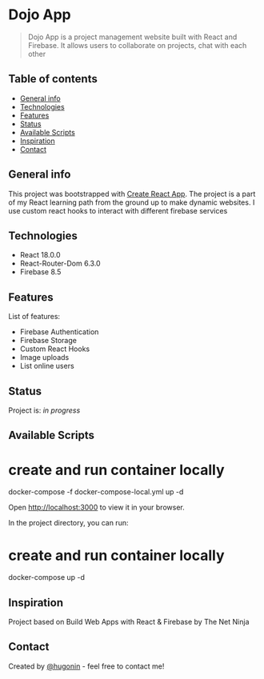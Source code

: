 # Dojo App

> Dojo App is a project management website built with React and Firebase. It allows users to collaborate on projects, chat with each other 

## Table of contents

- [General info](#general-info)
- [Technologies](#technologies)
- [Features](#features)
- [Status](#status)
- [Available Scripts](#available-scripts)
- [Inspiration](#inspiration)
- [Contact](#contact)

## General info

This project was bootstrapped with [Create React App](https://github.com/facebook/create-react-app).
The project is a part of my React learning path from the ground up to make dynamic websites. I use custom react hooks to interact with different firebase services

## Technologies

- React 18.0.0
- React-Router-Dom 6.3.0
- Firebase 8.5


## Features

List of features:

- Firebase Authentication
- Firebase Storage
- Custom React Hooks
- Image uploads
- List online users


## Status

Project is: _in progress_

## Available Scripts

# create and run container locally
docker-compose -f docker-compose-local.yml up -d

Open [http://localhost:3000](http://localhost:3000) to view it in your browser.

In the project directory, you can run:

# create and run container locally
docker-compose up -d


## Inspiration

Project based on Build Web Apps with React & Firebase by The Net Ninja 

## Contact

Created by [@hugonin](https://github.com/hugonin) - feel free to contact me!
